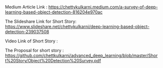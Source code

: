 Medium Article Link : https://chettykulkarni.medium.com/a-survey-of-deep-learning-based-object-detection-816204e970ac

The Slideshare Link for Short Story: https://www.slideshare.net/chettykulkarni/deep-learning-based-object-detection-239037508

Video Link of Short Story :

The Proposal for short story : https://github.com/chettkulkarni/advanced_deep_learning/blob/master/Short%20Story/Object%20Detection%20Survey.pdf

